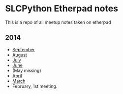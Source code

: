 # SLCPython Etherpad notes
 
This is a repo of all meetup notes taken on etherpad

## 2014
* [September](https://etherpad.mozilla.org/MEt0i42FxU)
* [August](https://etherpad.mozilla.org/pQ5BJtpZo7)
* [July](https://etherpad.mozilla.org/cBAeVZhfyg)
* [June](https://etherpad.mozilla.org/1DO8hUggYE)
* (May missing)
* [April](https://etherpad.mozilla.org/elCOGTxVPQ)
* [March](https://etherpad.mozilla.org/cjA8IJ78aq)
* February, 1st meeting.
